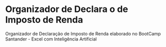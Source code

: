 # Organizador de Declara o de Imposto de Renda
Organizador de Declaração de Imposto de Renda elaborado no BootCamp Santander - Excel com Inteligência Artificial

